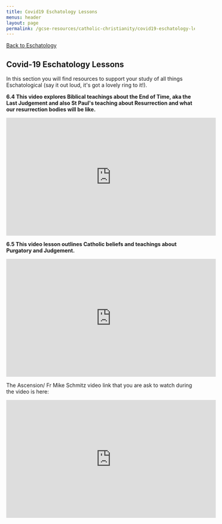 ```yaml
---
title: Covid19 Eschatology Lessons
menus: header
layout: page
permalink: /gcse-resources/catholic-christianity/covid19-eschatology-lessons
---
```

[Back to Eschatology](/gcse-resources/catholic-christianity/eschatology)

## Covid-19 Eschatology Lessons
In this section you will find resources to support your study of all things Eschatological (say it out loud, it's got a lovely ring to it!).

<b>6.4 This video explores Biblical teachings about the End of Time, aka the Last Judgement and also St Paul's teaching about Resurrection and what our resurrection bodies will be like.</b>

<iframe width="560" height="315" src="https://www.youtube.com/embed/0PfvcfkGGIY" frameborder="0" allow="accelerometer; autoplay; encrypted-media; gyroscope; picture-in-picture" allowfullscreen></iframe>

<b>6.5 This video lesson outlines Catholic beliefs and teachings about Purgatory and Judgement.</b>

<iframe width="560" height="315" src="https://www.youtube.com/embed/HIQdfNQ0bbo" frameborder="0" allow="accelerometer; autoplay; encrypted-media; gyroscope; picture-in-picture" allowfullscreen></iframe>

The Ascension/ Fr Mike Schmitz video link that you are ask to watch during the video is here:

<iframe width="560" height="315" src="https://www.youtube.com/embed/GnwDDsN6ZfM" frameborder="0" allow="accelerometer; autoplay; encrypted-media; gyroscope; picture-in-picture" allowfullscreen></iframe>

